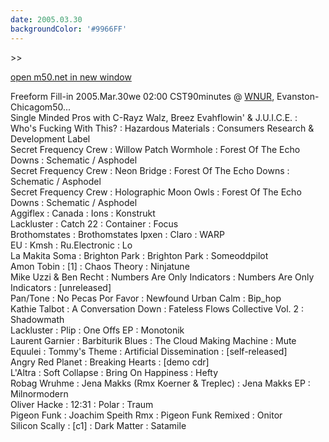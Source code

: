 ```yaml
---
date: 2005.03.30
backgroundColor: '#9966FF'
---
```


\>>

[open m50.net in new window  
](http://m50.net/)

Freeform Fill-in 2005.Mar.30we 02:00 CST90minutes @ [WNUR](http://www.wnur.org/), Evanston-Chicagom50...  
Single Minded Pros with C-Rayz Walz, Breez Evahflowin' & J.U.I.C.E. : Who's Fucking With This? : Hazardous Materials : Consumers Research & Development Label  
Secret Frequency Crew : Willow Patch Wormhole : Forest Of The Echo Downs : Schematic / Asphodel  
Secret Frequency Crew : Neon Bridge : Forest Of The Echo Downs : Schematic / Asphodel  
Secret Frequency Crew : Holographic Moon Owls : Forest Of The Echo Downs : Schematic / Asphodel  
Aggiflex : Canada : Ions : Konstrukt  
Lackluster : Catch 22 : Container : Focus  
Brothomstates : Brothomstates Ipxen : Claro : WARP  
EU : Kmsh : Ru.Electronic : Lo  
La Makita Soma : Brighton Park : Brighton Park : Someoddpilot  
Amon Tobin : \[1\] : Chaos Theory : Ninjatune  
Mike Uzzi & Ben Recht : Numbers Are Only Indicators : Numbers Are Only Indicators : \[unreleased\]  
Pan/Tone : No Pecas Por Favor : Newfound Urban Calm : Bip\_hop  
Kathie Talbot : A Conversation Down : Fateless Flows Collective Vol. 2 : Shadowmath  
Lackluster : Plip : One Offs EP : Monotonik  
Laurent Garnier : Barbiturik Blues : The Cloud Making Machine : Mute  
Equulei : Tommy's Theme : Artificial Dissemination : \[self-released\]  
Angry Red Planet : Breaking Hearts : \[demo cdr\]  
L'Altra : Soft Collapse : Bring On Happiness : Hefty  
Robag Wruhme : Jena Makks (Rmx Koerner & Treplec) : Jena Makks EP : Milnormodern  
Oliver Hacke : 12:31 : Polar : Traum  
Pigeon Funk : Joachim Speith Rmx : Pigeon Funk Remixed : Onitor  
Silicon Scally : \[c1\] : Dark Matter : Satamile